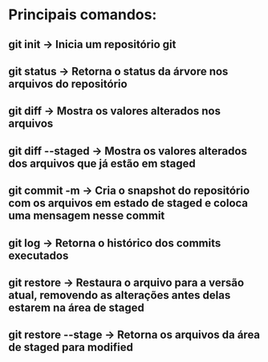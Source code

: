 # Principais comandos:
## git init -> Inicia um repositório git
## git status -> Retorna o status da árvore nos arquivos do repositório
## git diff -> Mostra os valores alterados nos arquivos
## git diff --staged -> Mostra os valores alterados dos arquivos que já estão em staged
## git commit -m -> Cria o snapshot do repositório com os arquivos em estado de staged e coloca uma mensagem nesse commit
## git log -> Retorna o histórico dos commits executados
## git restore -> Restaura o arquivo para a versão atual, removendo as alterações antes delas estarem na área de staged
## git restore --stage -> Retorna os arquivos da área de staged para modified

